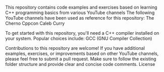 This repository contains code examples and exercises based on learning C++ programming basics from various YouTube channels
The following YouTube channels have been used as reference for this repository:
The Cherno
Cppcon
Caleb Curry


To get started with this repository, you'll need a C++ compiler installed on your system. Popular choices include:
GCC (GNU Compiler Collection)


Contributions to this repository are welcome! If you have additional examples, exercises, or improvements based on other YouTube channels, please feel free to submit a pull request. Make sure to follow the existing folder structure and provide clear and concise code comments.
License

